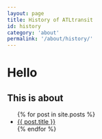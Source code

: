 ```yaml
---
layout: page
title: History of ATLtransit
id: history
category: 'about'
permalink: '/about/history/'
---
```


# Hello

## This is about

<ul>
  {% for post in site.posts %}
    <li>
      <a href="{{ post.url }}">{{ post.title }}</a>
    </li>
  {% endfor %}
</ul>